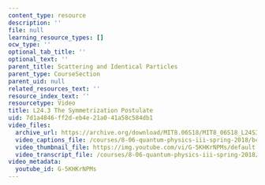```yaml
---
content_type: resource
description: ''
file: null
learning_resource_types: []
ocw_type: ''
optional_tab_title: ''
optional_text: ''
parent_title: Scattering and Identical Particles
parent_type: CourseSection
parent_uid: null
related_resources_text: ''
resource_index_text: ''
resourcetype: Video
title: L24.3 The Symmetrization Postulate
uid: 7d1a4846-ff2d-eb4e-21a0-41a58c584db1
video_files:
  archive_url: https://archive.org/download/MIT8.06S18/MIT8_06S18_L24S3_300k.mp4
  video_captions_file: /courses/8-06-quantum-physics-iii-spring-2018/bcf589893c6a519696f5c344cae17a4f_G-5KHKrNPMs.vtt
  video_thumbnail_file: https://img.youtube.com/vi/G-5KHKrNPMs/default.jpg
  video_transcript_file: /courses/8-06-quantum-physics-iii-spring-2018/4e795b996612005db1f61f92fbef8c16_G-5KHKrNPMs.pdf
video_metadata:
  youtube_id: G-5KHKrNPMs
---
```

